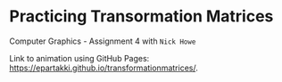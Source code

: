 # Practicing Transormation Matrices
Computer Graphics - Assignment 4 with `Nick Howe`

Link to animation using GitHub Pages: https://epartakki.github.io/transformationmatrices/.
